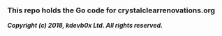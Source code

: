 ### This repo holds the Go code for crystalclearrenovations.org

**_Copyright (c) 2018, kdevb0x Ltd. All rights reserved._**
